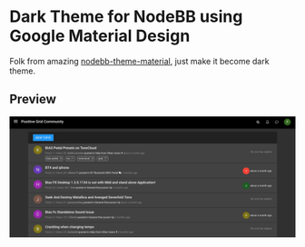 Dark Theme for NodeBB using Google Material Design
=========================

Folk from amazing [nodebb-theme-material](https://github.com/pichalite/nodebb-theme-material), just make it become dark theme.

## Preview

![](./screenshot.png)
